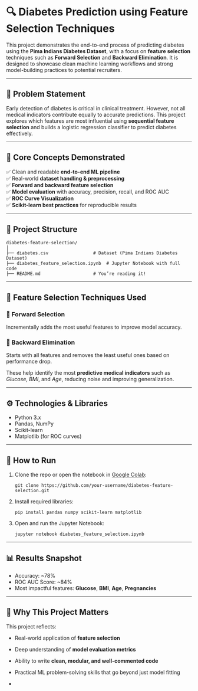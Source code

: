 
# 🔍 Diabetes Prediction using Feature Selection Techniques

This project demonstrates the end-to-end process of predicting diabetes using the **Pima Indians Diabetes Dataset**, with a focus on **feature selection** techniques such as **Forward Selection** and **Backward Elimination**. It is designed to showcase clean machine learning workflows and strong model-building practices to potential recruiters.

---

## 📌 Problem Statement

Early detection of diabetes is critical in clinical treatment. However, not all medical indicators contribute equally to accurate predictions. This project explores which features are most influential using **sequential feature selection** and builds a logistic regression classifier to predict diabetes effectively.

---

## 🧠 Core Concepts Demonstrated

✅ Clean and readable **end-to-end ML pipeline**  
✅ Real-world **dataset handling & preprocessing**  
✅ **Forward and backward feature selection**  
✅ **Model evaluation** with accuracy, precision, recall, and ROC AUC  
✅ **ROC Curve Visualization**  
✅ **Scikit-learn best practices** for reproducible results  

---

## 📂 Project Structure

```
diabetes-feature-selection/
│
├── diabetes.csv                 # Dataset (Pima Indians Diabetes Dataset)
├── diabetes_feature_selection.ipynb  # Jupyter Notebook with full code
├── README.md                    # You’re reading it!
```

---

## 🧪 Feature Selection Techniques Used

### 🔼 Forward Selection  
Incrementally adds the most useful features to improve model accuracy.

### 🔽 Backward Elimination  
Starts with all features and removes the least useful ones based on performance drop.

These help identify the most **predictive medical indicators** such as *Glucose*, *BMI*, and *Age*, reducing noise and improving generalization.

---

## ⚙️ Technologies & Libraries

- Python 3.x  
- Pandas, NumPy  
- Scikit-learn  
- Matplotlib (for ROC curves)

---

## 🚀 How to Run

1. Clone the repo or open the notebook in [Google Colab](https://colab.research.google.com/):
    ```
    git clone https://github.com/your-username/diabetes-feature-selection.git
    ```

2. Install required libraries:
    ```
    pip install pandas numpy scikit-learn matplotlib
    ```

3. Open and run the Jupyter Notebook:
    ```
    jupyter notebook diabetes_feature_selection.ipynb
    ```

---

## 📊 Results Snapshot

- Accuracy: ~78%  
- ROC AUC Score: ~84%  
- Most impactful features: **Glucose**, **BMI**, **Age**, **Pregnancies**

---

## 📌 Why This Project Matters

This project reflects:
- Real-world application of **feature selection**  
- Deep understanding of **model evaluation metrics**  
- Ability to write **clean, modular, and well-commented code**  
- Practical ML problem-solving skills that go beyond just model fitting

-
